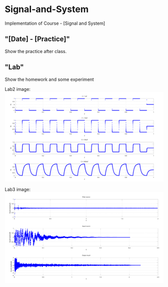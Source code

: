 # Signal-and-System
Implementation of Course - [Signal and System]

## "[Date] - [Practice]"
Show the practice after class.

## "Lab"
Show the homework and some experiment

Lab2 image:
![alt text][figure_lab2]

[figure_lab2]:https://github.com/kevinbird61/Signal-and-System/blob/master/Lab2/Plot.png

Lab3 image:
![alt text][figure_lab3]

[figure_lab3]:https://github.com/kevinbird61/Signal-and-System/blob/master/Lab3/Lab3_result.png


